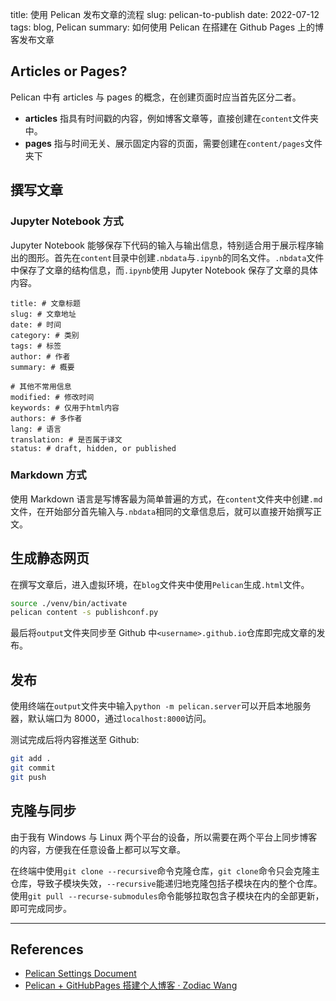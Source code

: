 title: 使用 Pelican 发布文章的流程
slug: pelican-to-publish
date: 2022-07-12
tags: blog, Pelican
summary: 如何使用 Pelican 在搭建在 Github Pages 上的博客发布文章

## Articles or Pages?

Pelican 中有 articles 与 pages 的概念，在创建页面时应当首先区分二者。

- **articles** 指具有时间戳的内容，例如博客文章等，直接创建在`content`文件夹中。
- **pages** 指与时间无关、展示固定内容的页面，需要创建在`content/pages`文件夹下

## 撰写文章

### Jupyter Notebook 方式

Jupyter Notebook 能够保存下代码的输入与输出信息，特别适合用于展示程序输出的图形。首先在`content`目录中创建`.nbdata`与`.ipynb`的同名文件。`.nbdata`文件中保存了文章的结构信息，而`.ipynb`使用 Jupyter Notebook 保存了文章的具体内容。

```
title: # 文章标题
slug: # 文章地址
date: # 时间
category: # 类别
tags: # 标签
author: # 作者
summary: # 概要

# 其他不常用信息
modified: # 修改时间
keywords: # 仅用于html内容
authors: # 多作者
lang: # 语言
translation: # 是否属于译文
status: # draft, hidden, or published
```

### Markdown 方式

使用 Markdown 语言是写博客最为简单普遍的方式，在`content`文件夹中创建`.md`文件，在开始部分首先输入与`.nbdata`相同的文章信息后，就可以直接开始撰写正文。

## 生成静态网页

在撰写文章后，进入虚拟环境，在`blog`文件夹中使用`Pelican`生成`.html`文件。

```sh
source ./venv/bin/activate
pelican content -s publishconf.py
```

最后将`output`文件夹同步至 Github 中`<username>.github.io`仓库即完成文章的发布。

## 发布

使用终端在`output`文件夹中输入`python -m pelican.server`可以开启本地服务器，默认端口为 8000，通过`localhost:8000`访问。

测试完成后将内容推送至 Github:

```sh
git add .
git commit
git push
```

## 克隆与同步

由于我有 Windows 与 Linux 两个平台的设备，所以需要在两个平台上同步博客的内容，方便我在任意设备上都可以写文章。

在终端中使用`git clone --recursive`命令克隆仓库，`git clone`命令只会克隆主仓库，导致子模块失效，`--recursive`能递归地克隆包括子模块在内的整个仓库。使用`git pull --recurse-submodules`命令能够拉取包含子模块在内的全部更新，即可完成同步。

---

## References

- [Pelican Settings Document](https://docs.getpelican.com/en/latest/settings.html)
- [Pelican + GitHubPages 搭建个人博客 · Zodiac Wang](https://zodiac911.github.io/blog/static-blog.html#%E7%B3%BB%E7%BB%9F%E8%A6%81%E6%B1%82)
